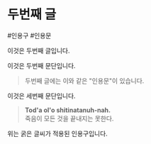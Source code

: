 # 두번째 글

\#인용구 \#인용문

이것은 두번째 글입니다.

이것은 두번째 문단입니다.

> 두번째 글에는 이와 같은 "인용문"이 있습니다.

이것은 세번째 문단입니다.

> **Tod'a ol'o shitinatanuh-nah.**  
> 죽음이 모든 것을 끝내지는 못한다.

위는 굵은 글씨가 적용된 인용구입니다.
